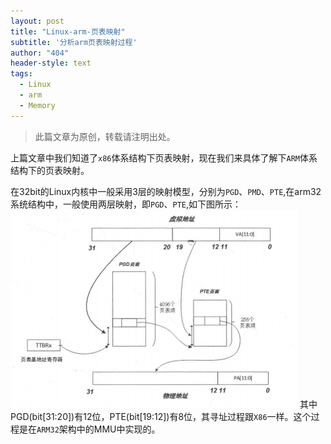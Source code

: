 ```yaml
---
layout: post
title: "Linux-arm-页表映射"
subtitle: '分析arm页表映射过程'
author: "404"
header-style: text
tags:
  - Linux
  - arm
  - Memory
---
```


>此篇文章为原创，转载请注明出处。

上篇文章中我们知道了`x86`体系结构下页表映射，现在我们来具体了解下`ARM`体系结构下的页表映射。

在32bit的Linux内核中一般采用3层的映射模型，分别为`PGD`、`PMD`、`PTE`,在arm32系统结构中，一般使用两层映射，即`PGD`、`PTE`,如下图所示：
![avatar](/img/in-post/Linux/201922802001.png)
其中PGD(bit[31:20])有12位，PTE(bit[19:12])有8位，其寻址过程跟`X86`一样。这个过程是在`ARM32`架构中的MMU中实现的。
